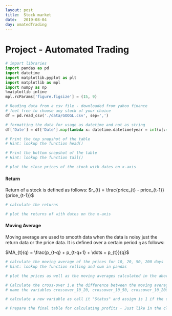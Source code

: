 ```yaml
---
layout: post
title:  Stock market
date:   2019-08-04
day: omatedTrading
---
```



# Project - Automated Trading


```python
# import libraries
import pandas as pd
import datetime
import matplotlib.pyplot as plt
import matplotlib as mpl
import numpy as np
%matplotlib inline
mpl.rcParams['figure.figsize'] = (15, 9)
```


```python
# Reading data from a csv file - downloaded from yahoo finance
# feel free to choose any stock of your choice
df = pd.read_csv('./data/GOOGL.csv', sep=',')

# formatting the data for usage as datetime and not as string
df['Date'] = df['Date'].map(lambda x: datetime.datetime(year = int(x[:4]), month = int(x[5:7]), day = int(x[8:])))
```


```python
# Print the top snapshot of the table
# Hint: lookup the function head()
```


```python
# Print the bottom snapshot of the table
# Hint: lookup the function tail()
```


```python
# plot the close prices of the stock with dates on x-axis
```

#### Return

Return of a stock is defined as follows:
$r_{t} = \frac{price_{t} - price_{t-1}}{price_{t-1}}$


```python
# calculate the returns
```


```python
# plot the returns of with dates on the x-axis
```

#### Moving Average

Moving average are used to smooth data when the data is noisy just the return data or the price data. It is defined over a certain period `q` as follows:

$MA_{t}(q) = \frac{p_{t-q} + p_{t-q+1} + \dots + p_{t}}{q}$


```python
# calculate the moving average of the prices for 10, 20, 50, 200 days
# hint: lookup the function rolling and sum in pandas
```


```python
# plot the prices as well as the moving averages calculated in the above cell
```


```python
# Calculate the cross-over i.e the difference between the moving averages
# name the variables crossover_10_20, crossover_10_50, crossover_10_200 ...
```


```python
# calculate a new variable as call it "Status" and assign is 1 if the crossover > 0 and -1 for crossover < 0 and rest 0
```


```python
# Prepare the final table for calculating profits - Just like in the class
```
